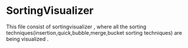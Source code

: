 # SortingVisualizer
This file consist of sortingvisualizer , where all the sorting techniques(insertion,quick,bubble,merge,bucket sorting techniques) are being visualized .
